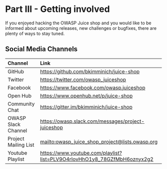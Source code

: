 # Part III - Getting involved

If you enjoyed hacking the OWASP Juice shop and you would like to be
informed about upcoming releases, new challenges or bugfixes, there are
plenty of ways to stay tuned.

## Social Media Channels

| Channel | Link |
|:---|:---|
| GitHub | https://github.com/bkimminich/juice-shop |
| Twitter | https://twitter.com/owasp_juiceshop |
| Facebook | https://www.facebook.com/owasp.juiceshop |
| Open Hub | https://www.openhub.net/p/juice-shop |
| Community Chat | https://gitter.im/bkimminich/juice-shop |
| OWASP Slack Channel | https://owasp.slack.com/messages/project-juiceshop |
| Project Mailing List | <mailto:owasp_juice_shop_project@lists.owasp.org> |
| Youtube Playlist | https://www.youtube.com/playlist?list=PLV9O4rIovHhO1y8_78GZfMbH6oznyx2g2 |

